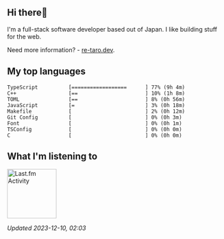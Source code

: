 <!-- deno-fmt-ignore-file -->
## Hi there👋

I'm a full-stack software developer based out of Japan. I like building stuff for the web.

Need more information? - [re-taro.dev](https://re-taro.dev).



## My top languages

```
TypeScript          [==================      ] 77% (9h 4m)
C++                 [==                      ] 10% (1h 8m)
TOML                [==                      ] 8% (0h 56m)
JavaScript          [=                       ] 3% (0h 18m)
Makefile            [                        ] 2% (0h 12m)
Git Config          [                        ] 0% (0h 3m)
Font                [                        ] 0% (0h 1m)
TSConfig            [                        ] 0% (0h 0m)
C                   [                        ] 0% (0h 0m)
```


## What I'm listening to


<a href="https://github.com/kiosion/toru">
  <picture>
    <source media="(prefers-color-scheme: dark)" srcset="https://toru.kio.dev/api/v1/re-taro?blur&border_width=0&border_radius=26&theme=nord">
    <source media="(prefers-color-scheme: light)" srcset="https://toru.kio.dev/api/v1/re-taro?blur&border_width=0&border_radius=26&theme=light">
    <img alt="Last.fm Activity" src="https://toru.kio.dev/api/v1/re-taro?blur&border_width=0&border_radius=26" height="115" />
  </picture>
</a>

<br />

_Updated 2023-12-10, 02:03_
